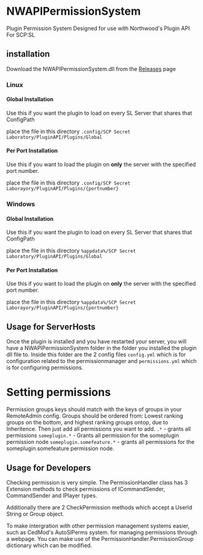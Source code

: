 # NWAPIPermissionSystem
Plugin Permission System Designed for use with Northwood's Plugin API For SCP:SL

## installation

Download the NWAPIPermissionSystem.dll from the [Releases](https://github.com/CedModV2/NWAPIPermissionSystem/releases/) page

### Linux

#### Global Installation
Use this if you want the plugin to load on every SL Server that shares that ConfigPath

place the file in this directory `.config/SCP Secret Laboratory/PluginAPI/Plugins/Global`
#### Per Port Installation
Use this if you want to load the plugin on **only** the server with the specified port number.

place the file in this directory `.config/SCP Secret Laborayory/PluginAPI/Plugins/{portnumber}`

### Windows

#### Global Installation
Use this if you want the plugin to load on every SL Server that shares that ConfigPath

place the file in this directory `%appdata%/SCP Secret Laboratory/PluginAPI/Plugins/Global`
#### Per Port Installation
Use this if you want to load the plugin on **only** the server with the specified port number.

place the file in this directory `%appdata%/SCP Secret Laborayory/PluginAPI/Plugins/{portnumber}`

## Usage for ServerHosts
Once the plugin is installed and you have restarted your server, you will have a NWAPIPermissionSystem folder in the folder you installed the plugin dll file to.
Inside this folder are the 2 config files `config.yml` which is for configuration related to the permissionmanager and `permissions.yml` which is for configuring permissions.

# Setting permissions
Permission groups keys should match with the keys of groups in your RemoteAdmin config.
Groups should be ordered from: Lowest ranking groups on the bottom, and highest ranking groups ontop, due to Inheritence.
Then just add all permissions you want to add.
`.*` - grants all permissions
`someplugin.*` - Grants all permission for the someplugin permission node
`someplugin.somefeature.*` - grants all permissions for the someplugin.somefeature permission node.

## Usage for Developers
Checking permission is very simple.
The PermissionHandler class has 3 Extension methods to check permissions of ICommandSender, CommandSender and IPlayer types.

Additionally there are 2 CheckPermission methods which accept a UserId String or Group object.

To make intergration with other permission management systems easier, such as CedMod's AutoSlPerms system. for managing permissions through a webpage.
You can make use of the PermissionHandler.PermissionGroup dictionary which can be modified.
